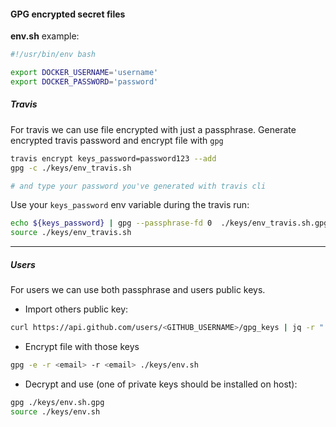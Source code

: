 #### GPG encrypted secret files

**env.sh** example:
```bash
#!/usr/bin/env bash

export DOCKER_USERNAME='username'
export DOCKER_PASSWORD='password'

```

##### Travis  

For travis we can use file encrypted with just a passphrase.
Generate encrypted travis password and encrypt file with `gpg`
```bash
travis encrypt keys_password=password123 --add
gpg -c ./keys/env_travis.sh

# and type your password you've generated with travis cli
```

Use your `keys_password` env variable during the travis run:  
```bash
echo ${keys_password} | gpg --passphrase-fd 0  ./keys/env_travis.sh.gpg
source ./keys/env_travis.sh
```

--- 

##### Users
For users we can use both passphrase and users public keys.  
 - Import others public key:
```bash
curl https://api.github.com/users/<GITHUB_USERNAME>/gpg_keys | jq -r ".[0].raw_key" | gpg --import -
```

 - Encrypt file with those keys
```bash
gpg -e -r <email> -r <email> ./keys/env.sh 
```

 - Decrypt and use (one of private keys should be installed on host):
 ```bash
gpg ./keys/env.sh.gpg
source ./keys/env.sh
```

